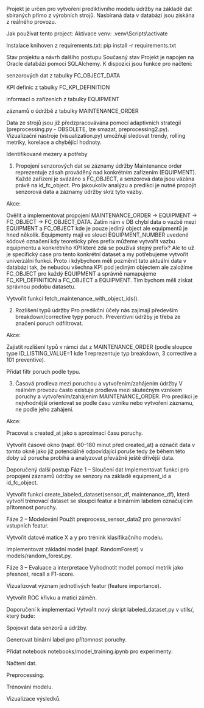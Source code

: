 Projekt je určen pro vytvoření prediktivního modelu údržby na základě dat sbíraných přímo z výrobních strojů. Nasbíraná data v databázi jsou získána z reálného provozu.


Jak používat tento project:
Aktivace venv:
 .venv\Scripts\activate

Instalace knihoven z requirements.txt:
 pip install -r requirements.txt


Stav projektu a návrh dalšího postupu
Současný stav
Projekt je napojen na Oracle databázi pomocí SQLAlchemy. K dispozici jsou funkce pro načtení:

senzorových dat z tabulky FC_OBJECT_DATA

KPI definic z tabulky FC_KPI_DEFINITION

informací o zařízeních z tabulky EQUIPMENT

záznamů o údržbě z tabulky MAINTENANCE_ORDER

Data ze strojů jsou již předzpracovávána pomocí adaptivních strategií (preprocessing.py - OBSOLETE, lze smazat, preprocessing2.py). Vizualizační nástroje (visualization.py) umožňují sledovat trendy, rolling metriky, korelace a chybějící hodnoty.

Identifikované mezery a potřeby
1. Propojení senzorových dat se záznamy údržby
Maintenance order reprezentuje zásah prováděný nad konkrétním zařízením (EQUIPMENT). Každé zařízení je svázáno s FC_OBJECT, a senzorová data jsou vázána právě na id_fc_object. Pro jakoukoliv analýzu a predikci je nutné propojit senzorová data a záznamy údržby skrz tyto vazby.

Akce:

Ověřit a implementovat propojení MAINTENANCE_ORDER → EQUIPMENT → FC_OBJECT → FC_OBJECT_DATA.
Zatím nám v DB chybí data o vazbě mezi EQUIPMENT a FC_OBJECT kde je pouze jediný object ale equipmentů je hned několik. Equipmenty mají ve slouci EQUIPMENT_NUMBER uvedené kódové označení kdy teoreticky přes prefix můžeme vytvořit vazbu equipmentu a konkrétního KPI které zdá se používá stejný prefix? Ale to už je specifický case pro tento konkrétní dataset a my potřebujeme vytvořit univerzální funkci. Proto i kdybychom měli pozměnit tato aktuální data v databázi tak, že nebudou všechna KPI pod jediným objectem ale založíme FC_OBJECT pro každý EQUIPMENT a správně namapujeme FC_KPI_DEFINITION a FC_OBJECT a EQUIPMENT. Tím bychom měli získat správnou podobu datasetu.

Vytvořit funkci fetch_maintenance_with_object_ids().

2. Rozlišení typů údržby
Pro predikční účely nás zajímají především breakdown/corrective typy poruch. Preventivní údržby je třeba ze značení poruch odfiltrovat.

Akce:

Zajistit rozlišení typů v rámci dat z MAINTENANCE_ORDER (podle sloupce type ID_LISTING_VALUE=1 kde 1 reprezentuje typ breakdown, 3 corrective a 101 preventive).

Přidat filtr poruch podle typu.

3. Časová prodleva mezi poruchou a vytvořením/zahájením údržby
V reálném provozu často existuje prodleva mezi skutečným vznikem poruchy a vytvořením/zahájením MAINTENANCE_ORDER. Pro predikci je nejvhodnější orientovat se podle času vzniku nebo vytvoření záznamu, ne podle jeho zahájení.

Akce:

Pracovat s created_at jako s aproximací času poruchy.

Vytvořit časové okno (např. 60–180 minut před created_at) a označit data v tomto okně jako již potenciálně odpovídající poruše tedy že během této doby už porucha probíhá a analyzovat převážně ještě dřívější data.

Doporučený další postup
Fáze 1 – Sloučení dat
Implementovat funkci pro propojení záznamů údržby se senzory na základě equipment_id a id_fc_object.

Vytvořit funkci create_labeled_dataset(sensor_df, maintenance_df), která vytvoří trénovací dataset se sloupci featur a binárním labelem označujícím přítomnost poruchy.

Fáze 2 – Modelování
Použít preprocess_sensor_data2 pro generování vstupních featur.

Vytvořit datové matice X a y pro trénink klasifikačního modelu.

Implementovat základní model (např. RandomForest) v models/random_forest.py.

Fáze 3 – Evaluace a interpretace
Vyhodnotit model pomocí metrik jako přesnost, recall a F1-score.

Vizualizovat význam jednotlivých featur (feature importance).

Vytvořit ROC křivku a matici záměn.

Doporučení k implementaci
Vytvořit nový skript labeled_dataset.py v utils/, který bude:

Spojovat data senzorů a údržby.

Generovat binární label pro přítomnost poruchy.

Přidat notebook notebooks/model_training.ipynb pro experimenty:

Načtení dat.

Preprocessing.

Trénování modelu.

Vizualizace výsledků.